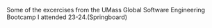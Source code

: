 Some of the excercises from the UMass Global Software Engineering Bootcamp I attended 23-24.(Springboard)
